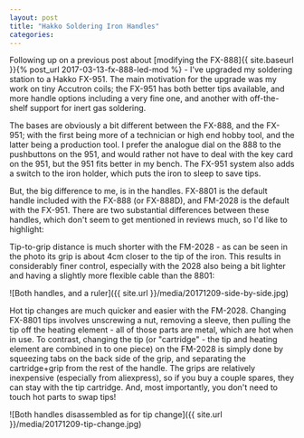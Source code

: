 ```yaml
---
layout: post
title: "Hakko Soldering Iron Handles"
categories:
---
```


Following up on a previous post about [modifying the FX-888]{{ site.baseurl }}{% post_url 2017-03-13-fx-888-led-mod %} - I've upgraded my soldering station to a Hakko FX-951. The main motivation for the upgrade was my work on tiny Accutron coils; the FX-951 has both better tips available, and more handle options including a very fine one, and another with off-the-shelf support for inert gas soldering.

The bases are obviously a bit different between the FX-888, and the FX-951; with the first being more of a technician or high end hobby tool, and the latter being a production tool. I prefer the analogue dial on the 888 to the pushbuttons on the 951, and would rather not have to deal with the key card on the 951, but the 951 fits better in my bench. The FX-951 system also adds a switch to the iron holder, which puts the iron to sleep to save tips.

But, the big difference to me, is in the handles. FX-8801 is the default handle included with the FX-888 (or FX-888D), and FM-2028 is the default with the FX-951. There are two substantial differences between these handles, which don't seem to get mentioned in reviews much, so I'd like to highlight:

Tip-to-grip distance is much shorter with the FM-2028 - as can be seen in the photo its grip is about 4cm closer to the tip of the iron. This results in considerably finer control, especially with the 2028 also being a bit lighter and having a slightly more flexible cable than the 8801:

![Both handles, and a ruler]({{ site.url }}/media/20171209-side-by-side.jpg)

Hot tip changes are much quicker and easier with the FM-2028. Changing FX-8801 tips involves unscrewing a nut, removing a sleeve, then pulling the tip off the heating element - all of those parts are metal, which are hot when in use. To contrast, changing the tip (or "cartridge" - the tip and heating element are combined in to one piece) on the FM-2028 is simply done by squeezing tabs on the back side of the grip, and separating the cartridge+grip from the rest of the handle. The grips are relatively inexpensive (especially from aliexpress), so if you buy a couple spares, they can stay with the tip cartridge. And, most importantly, you don't need to touch hot parts to swap tips!

![Both handles disassembled as for tip change]({{ site.url }}/media/20171209-tip-change.jpg)
